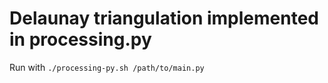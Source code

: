 # Delaunay triangulation implemented in processing.py

Run with `./processing-py.sh /path/to/main.py`
